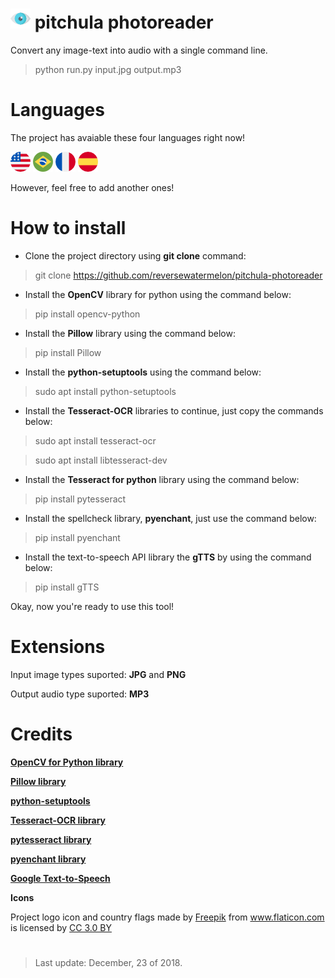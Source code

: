 # ![ ](./data/image/logo-eye-32-32.png) **pitchula photoreader**

Convert any image-text into audio with a single command line.
> python run.py input.jpg output.mp3

# Languages

The project has avaiable these four languages right now!

![ ](./data/image/flag-united-states-32-32.png) ![ ](./data/image/flag-brazil-32-32.png) ![ ](./data/image/flag-france-32-32.png) ![ ](./data/image/flag-spain-32-32.png)

However, feel free to add another ones!

# How to install

- Clone the project directory using **git clone** command:
> git clone https://github.com/reversewatermelon/pitchula-photoreader

- Install the **OpenCV** library for python using the command below:
> pip install opencv-python

- Install the **Pillow** library using the command below:
> pip install Pillow

- Install the **python-setuptools** using the command below:
>  sudo apt install python-setuptools

- Install the **Tesseract-OCR** libraries to continue, just copy the commands below:
> sudo apt install tesseract-ocr

> sudo apt install libtesseract-dev

- Install the **Tesseract for python** library using the command below:
> pip install pytesseract

- Install the spellcheck library, **pyenchant**, just use the command below:
> pip install pyenchant

- Install the text-to-speech API library the **gTTS** by using the command below:
> pip install gTTS

Okay, now you're ready to use this tool!

# Extensions

Input image types suported: **JPG** and **PNG**

Output audio type suported: **MP3**

# Credits

**[OpenCV for Python library](https://github.com/skvark/opencv-python)**

**[Pillow library](https://github.com/python-pillow/Pillow/)**

**[python-setuptools](https://github.com/pypa/setuptools)**

**[Tesseract-OCR library](https://github.com/tesseract-ocr/tesseract)**

**[pytesseract library](https://github.com/madmaze/pytesseract)** 

**[pyenchant library](https://github.com/rfk/pyenchant)** 

**[Google Text-to-Speech](https://github.com/pndurette/gTTS)** 

**Icons**
<div>Project logo icon and country flags made by <a href="https://www.freepik.com/" title="Freepik">Freepik</a> from <a href="https://www.flaticon.com/" 			    title="Flaticon">www.flaticon.com</a> is licensed by <a href="http://creativecommons.org/licenses/by/3.0/" 			    title="Creative Commons BY 3.0" target="_blank">CC 3.0 BY</a></div>

#

> Last update: December, 23 of 2018.
